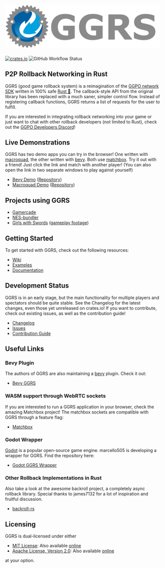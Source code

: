# [![GGRS LOGO](./ggrs_logo.png)](https://github.com/gschup/ggrs)

[![crates.io](https://img.shields.io/crates/v/ggrs?style=for-the-badge)](https://crates.io/crates/ggrs)
![GitHub Workflow Status](https://img.shields.io/github/workflow/status/gschup/ggrs/Rust?style=for-the-badge)

## P2P Rollback Networking in Rust

GGRS (good game rollback system) is a reimagination of the [GGPO network SDK](https://www.ggpo.net/) written in 100% safe [Rust 🦀](https://www.rust-lang.org/). The callback-style API from the original library has been replaced with a much saner, simpler control flow. Instead of registering callback functions, GGRS returns a list of requests for the user to fulfill.

If you are interested in integrating rollback networking into your game or just want to chat with other rollback developers (not limited to Rust), check out the [GGPO Developers Discord](https://discord.com/invite/8FKKhCRCCE)!

## Live Demonstrations

GGRS has two demo apps you can try in the browser! One written with [macroquad](https://github.com/not-fl3/macroquad), the other written with [bevy](https://bevyengine.org/). Both use [matchbox](https://github.com/johanhelsing/matchbox). Try it out with a friend! Just click the link and match with another player! (You can also open the link in two separate windows to play against yourself)

- [Bevy Demo](https://gschup.github.io/bevy_ggrs_demo/) ([Repository](https://github.com/gschup/bevy_ggrs_demo))
- [Macroquad Demo](https://gschup.github.io/ggrs_demo/) ([Repository](https://github.com/gschup/ggrs_demo))

## Projects using GGRS

- [Gamercade](https://gamercade.io/)
- [NES-bundler](https://github.com/tedsteen/nes-bundler)
- [Girls with Swords](https://github.com/trian-gles/Girls-with-swords-GGRS) ([gameplay footage](https://youtu.be/TFJSpAqXtiI))

## Getting Started

To get started with GGRS, check out the following resources:

- [Wiki](https://github.com/gschup/ggrs/wiki)
- [Examples](./examples/)
- [Documentation](https://docs.rs/ggrs/newest/ggrs/)

## Development Status

GGRS is in an early stage, but the main functionality for multiple players and spectators should be quite stable. See the Changelog for the latest changes, even those yet unreleased on crates.io! If you want to contribute, check out existing issues, as well as the contribution guide!

- [Changelog](./CHANGELOG.md)
- [Issues](https://github.com/gschup/ggrs/issues)
- [Contribution Guide](./CONTRIBUTING.md)

## Useful Links

### Bevy Plugin

The authors of GGRS are also maintaining a [bevy](https://bevyengine.org/) plugin. Check it out:

- [Bevy GGRS](https://github.com/gschup/bevy_ggrs)

### WASM support through WebRTC sockets

If you are interested to run a GGRS application in your browser, check the amazing Matchbox project!
The matchbox sockets are compatible with GGRS through a feature flag:

- [Matchbox](https://github.com/johanhelsing/matchbox)

### Godot Wrapper

[Godot](https://godotengine.org/) is a popular open-source game engine. marcello505 is developing a wrapper for GGRS.
Find the repository here:

- [Godot GGRS Wrapper](https://github.com/marcello505/godot-ggrs-wrapper)

### Other Rollback Implementations in Rust

Also take a look at the awesome backroll project, a completely async rollback library. Special thanks to james7132 for a lot of inspiration and fruitful discussion.

- [backroll-rs](https://github.com/HouraiTeahouse/backroll-rs/)

## Licensing

GGRS is dual-licensed under either

- [MIT License](./LICENSE-MIT): Also available [online](http://opensource.org/licenses/MIT)
- [Apache License, Version 2.0](./LICENSE-APACHE): Also available [online](http://www.apache.org/licenses/LICENSE-2.0)

at your option.
